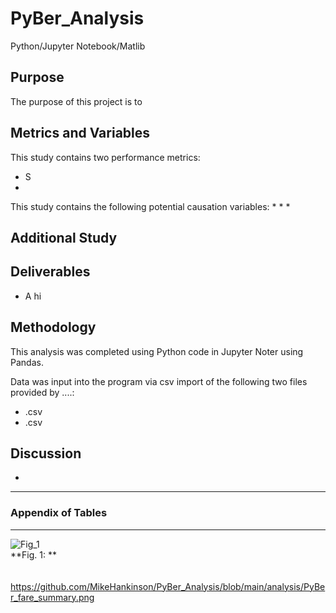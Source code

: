 # PyBer_Analysis
Python/Jupyter Notebook/Matlib

## Purpose
The purpose of this project is to 


## Metrics and Variables
This study contains two performance metrics:
* S
* 

This study contains the following potential causation variables:
* 
* 
* 

## Additional Study
 

## Deliverables 
* A hi

## Methodology
This analysis was completed using Python code in Jupyter Noter using Pandas.  

Data was input into the program via csv import of the following two files provided by ....:
* .csv
* .csv

## Discussion
* 

----------------------------------------------------------------------------------
### Appendix of Tables
----------------------------------------------------------------------------------

![Fig_1](https://https://github.com/MikeHankinson/PyBer_Analysis/blob/main/analysis/PyBer_fare_summary.png)
<br>
**Fig. 1: **
<br>
<br>
<br>
https://github.com/MikeHankinson/PyBer_Analysis/blob/main/analysis/PyBer_fare_summary.png
